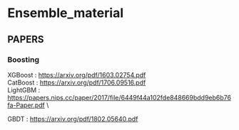 # Ensemble_material

## PAPERS

### Boosting
XGBoost : https://arxiv.org/pdf/1603.02754.pdf \
CatBoost : https://arxiv.org/pdf/1706.09516.pdf \
LightGBM : https://papers.nips.cc/paper/2017/file/6449f44a102fde848669bdd9eb6b76fa-Paper.pdf \


GBDT : https://arxiv.org/pdf/1802.05640.pdf

